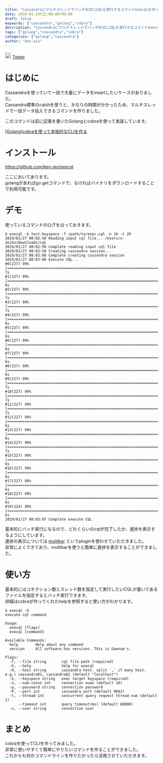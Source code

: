 ```yaml
---
title: "Cassandraにマルチスレッドでバッチ形式にCQLを実行するコマンドexecqlを作った"
date: 2019-01-29T22:00:00+09:00
draft: false
keywords: ["cassandra","golang","cobra"]
description: "Cassandraにマルチスレッドでバッチ形式にCQLを実行するコマンドexecqlを作った"
tags: ["golang","cassandra","cobra"]
categories: ["golang","cassandra"]
author: "ken-aio"
---
```


<a href="http://b.hatena.ne.jp/entry/" class="hatena-bookmark-button" data-hatena-bookmark-layout="vertical-normal" data-hatena-bookmark-lang="ja" title="このエントリーをはてなブックマークに追加"><img src="https://b.st-hatena.com/images/entry-button/button-only@2x.png" alt="このエントリーをはてなブックマークに追加" width="20" height="20" style="border: none;" /></a><script type="text/javascript" src="https://b.st-hatena.com/js/bookmark_button.js" charset="utf-8" async="async"></script>
<a href="https://twitter.com/share?ref_src=twsrc%5Etfw" class="twitter-share-button" data-show-count="false">Tweet</a><script async src="https://platform.twitter.com/widgets.js" charset="utf-8"></script>

# はじめに
Cassandraを使っていて一括で大量にデータをinsertしたいケースがありました。  
Cassandra標準のcqlshを使うと、かなりの時間がかかったため、マルチスレッドで一括データ投入できるコマンドを作りました。  

このコマンドは前に記事を書いたGolangとcobraを使って実装しています。  

[[Golang]cobraを使って本格的なCLIを作る](https://ken-aio.github.io/post/2019/01/27/golang-cobra/)

# インストール
https://github.com/ken-aio/execql

ここにおいてあります。  
golangがあればgo getコマンドで、なければバイナリをダウンロードすることで利用可能です。  

# デモ
使っているコマンドのログをはっておきます。  
```
$ execql -k test-keyspace -f /path/to/exec.cql -n 10 -t 20
2019/01/27 00:02:50 Reading input cql file... /Users/s-akiho/Downloads/cql
2019/01/27 00:02:50 Complete reading input cql file
2019/01/27 00:02:50 Creating cassandra session...
2019/01/27 00:03:00 Complete creating cassandra session
2019/01/27 00:03:00 Execute CQL...
#0(227) 99% [===================================================================================================================================================================================================================] 7s
#1(227) 99% [===================================================================================================================================================================================================================] 6s
#2(227) 99% [===================================================================================================================================================================================================================] 7s
#3(227) 99% [===================================================================================================================================================================================================================] 7s
#4(227) 99% [===================================================================================================================================================================================================================] 6s
#5(227) 99% [===================================================================================================================================================================================================================] 6s
#6(227) 99% [===================================================================================================================================================================================================================] 6s
#7(227) 99% [===================================================================================================================================================================================================================] 6s
#8(227) 99% [===================================================================================================================================================================================================================] 6s
#9(227) 99% [===================================================================================================================================================================================================================] 7s
#10(227) 99% [==================================================================================================================================================================================================================] 7s
#11(227) 99% [==================================================================================================================================================================================================================] 7s
#12(227) 99% [==================================================================================================================================================================================================================] 6s
#13(227) 99% [==================================================================================================================================================================================================================] 6s
#14(227) 99% [==================================================================================================================================================================================================================] 7s
#15(227) 99% [==================================================================================================================================================================================================================] 6s
#16(227) 99% [==================================================================================================================================================================================================================] 6s
#17(227) 99% [==================================================================================================================================================================================================================] 6s
#18(227) 99% [==================================================================================================================================================================================================================] 6s
#19(224) 99% [==================================================================================================================================================================================================================] 6s
2019/01/27 00:03:07 Complete execute CQL
```

基本的にバッチ実行になるので、どれくらいのcqlが完了したか、進捗を表示するようにしています。  
進捗の表示については [multibar](http://github.com/sethgrid/multibar) というpluginを使わせていただきました。  
非常によくできており、multibarを使うと簡単に進捗を表示することができました。  

# 使い方
基本的にはコネクション数とスレッド数を指定して実行したいCQLが書いてあるファイルを指定するとバッチ実行できます。  
詳細はcobraが作ってくれたhelpを参照すると使い方がわかります。  
```
$ execql -h
execute cql command

Usage:
  execql [flags]
  execql [command]

Available Commands:
  help        Help about any command
  version     All software has versions. This is Goenum's.

Flags:
  -f, --file string       cql file path (required)
  -h, --help              help for execql
  -H, --host string       cassandra host. split ',' if many host. e.g.) cassandra01, cassandra02 (default "localhost")
  -k, --keyspace string   exec target keyspace (required)
  -n, --num-conns int     connection nums (default 10)
  -p, --password string   connection password
  -P, --port int          cassandra port (default 9042)
  -t, --thread int        concurrent query request thread num (default 1)
      --timeout int       query timeout(ms) (default 60000)
  -u, --user string       connection user
```

# まとめ
cobraを使ってCLIを作ってみました。  
非常に使いやすくて簡単にやりたいコマンドを作ることができました。  
これからも何かコマンドラインを作りたかったら活用させていただきます。  
